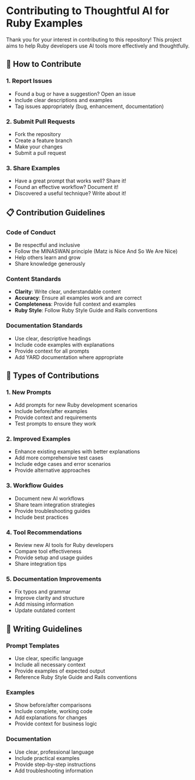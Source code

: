 # Contributing to Thoughtful AI for Ruby Examples

Thank you for your interest in contributing to this repository! This project aims to help Ruby developers use AI tools more effectively and thoughtfully.

## 🎯 How to Contribute

### 1. Report Issues
- Found a bug or have a suggestion? Open an issue
- Include clear descriptions and examples
- Tag issues appropriately (bug, enhancement, documentation)

### 2. Submit Pull Requests
- Fork the repository
- Create a feature branch
- Make your changes
- Submit a pull request

### 3. Share Examples
- Have a great prompt that works well? Share it!
- Found an effective workflow? Document it!
- Discovered a useful technique? Write about it!

## 📋 Contribution Guidelines

### Code of Conduct
- Be respectful and inclusive
- Follow the MINASWAN principle (Matz is Nice And So We Are Nice)
- Help others learn and grow
- Share knowledge generously

### Content Standards
- **Clarity**: Write clear, understandable content
- **Accuracy**: Ensure all examples work and are correct
- **Completeness**: Provide full context and examples
- **Ruby Style**: Follow Ruby Style Guide and Rails conventions

### Documentation Standards
- Use clear, descriptive headings
- Include code examples with explanations
- Provide context for all prompts
- Add YARD documentation where appropriate

## 🚀 Types of Contributions

### 1. New Prompts
- Add prompts for new Ruby development scenarios
- Include before/after examples
- Provide context and requirements
- Test prompts to ensure they work

### 2. Improved Examples
- Enhance existing examples with better explanations
- Add more comprehensive test cases
- Include edge cases and error scenarios
- Provide alternative approaches

### 3. Workflow Guides
- Document new AI workflows
- Share team integration strategies
- Provide troubleshooting guides
- Include best practices

### 4. Tool Recommendations
- Review new AI tools for Ruby developers
- Compare tool effectiveness
- Provide setup and usage guides
- Share integration tips

### 5. Documentation Improvements
- Fix typos and grammar
- Improve clarity and structure
- Add missing information
- Update outdated content

## 📝 Writing Guidelines

### Prompt Templates
- Use clear, specific language
- Include all necessary context
- Provide examples of expected output
- Reference Ruby Style Guide and Rails conventions

### Examples
- Show before/after comparisons
- Include complete, working code
- Add explanations for changes
- Provide context for business logic

### Documentation
- Use clear, professional language
- Include practical examples
- Provide step-by-step instructions
- Add troubleshooting information

